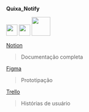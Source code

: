 **Quixa_Notify**

<img src="https://upload.wikimedia.org/wikipedia/commons/4/45/Notion_app_logo.png" width="30" /> <img src="https://upload.wikimedia.org/wikipedia/commons/3/33/Figma-logo.svg" width = "30"/> <img src="https://upload.wikimedia.org/wikipedia/commons/7/7a/Trello-logo-blue.svg" width = "50"/>
 
 [Notion](https://www.notion.so/Projeto-Integrado-em-Engenharia-de-Software-II-a1b6e2ec926d44e8b7cb5fe0e5cb7c97)
>Documentação completa

[Figma](https://www.figma.com/file/MNvRWtCf34NJGfwR1BUrX2/Quixanotify?type=design&node-id=0-1&t=Aep81tTSfQ3mtzLv-0)
>Prototipação

[Trello](https://trello.com/b/8r5T18bv/piesii-quixanotify)
>Histórias de usuário
